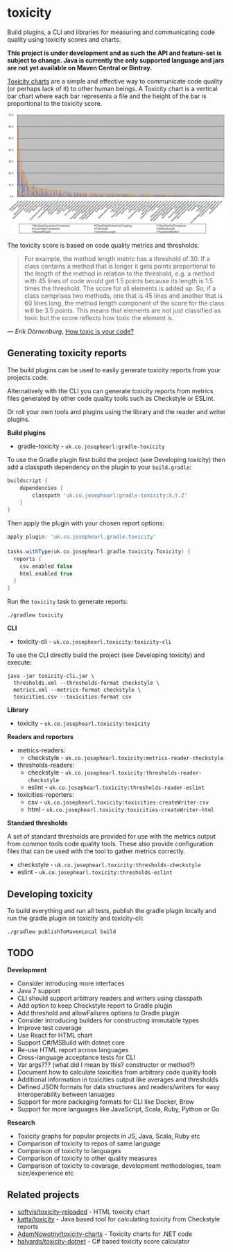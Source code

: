 # toxicity

Build plugins, a CLI and libraries for measuring and communicating code quality using toxicity scores and charts. 

**This project is under development and as such the API and feature-set is subject to change. Java is currently the only supported language and jars are not yet available on Maven Central or Bintray.**

[Toxicity charts](http://erik.doernenburg.com/2008/11/how-toxic-is-your-code/) are a simple and effective way to communicate code quality (or perhaps lack of it) to other human beings.
A Toxicity chart is a vertical bar chart where each bar represents a file and the height of the bar is proportional to the toxicity score.

![Hibernate Toxicity Chart](toxicity_hibernate.png "Hibernate Toxicity Chart - Erik Dörnenburg")

The toxicity score is based on code quality metrics and thresholds:

> For example, the method length metric has a threshold of 30. If a class contains a method that is longer it gets points proportional to the length of the method in relation to the threshold, e.g. a method with 45 lines of code would get 1.5 points because its length is 1.5 times the threshold. The score for all elements is added up. So, if a class comprises two methods, one that is 45 lines and another that is 60 lines long, the method length component of the score for the class will be 3.5 points. This means that elements are not just classified as toxic but the score reflects how toxic the element is.

— *Erik Dörnenburg*, [How toxic is your code?](http://erik.doernenburg.com/2008/11/how-toxic-is-your-code/)

## Generating toxicity reports

The build plugins can be used to easily generate toxicity reports from your projects code.

Alternatively with the CLI you can generate toxicity reports from metrics files generated by other code quality tools such as Checkstyle or ESLint.

Or roll your own tools and plugins using the library and the reader and writer plugins.

**Build plugins**

* gradle-toxicity - `uk.co.josephearl:gradle-toxicity`

To use the Gradle plugin first build the project (see Developing toxicity) then add a classpath dependency on the plugin to your `build.gradle`:

```groovy
buildscript {
    dependencies {
        classpath 'uk.co.josephearl:gradle-toxicity:X.Y.Z'
    }
}
```

Then apply the plugin with your chosen report options:

```groovy
apply plugin: 'uk.co.josephearl.gradle.toxicity'

tasks.withType(uk.co.josephearl.gradle.toxicity.Toxicity) {
  reports {
    csv.enabled false
    html.enabled true
  }
}
```

Run the `toxicity` task to generate reports:
```
./gradlew toxicity
```

**CLI**

* toxicity-cli - `uk.co.josephearl.toxicity:toxicity-cli`

To use the CLI directly build the project (see Developing toxicity) and execute:

```
java -jar toxicity-cli.jar \
  thresholds.xml --thresholds-format checkstyle \
  metrics.xml --metrics-format checkstyle \
  toxicities.csv --toxicities-format csv
```

**Library**

* toxicity - `uk.co.josephearl.toxicity:toxicity`

**Readers and reporters**

* metrics-readers:
    * checkstyle - `uk.co.josephearl.toxicity:metrics-reader-checkstyle`
* thresholds-readers:
    * checkstyle - `uk.co.josephearl.toxicity:thresholds-reader-checkstyle`
    * eslint - `uk.co.josephearl.toxicity:thresholds-reader-eslint`
* toxicities-reporters:
    * csv - `uk.co.josephearl.toxicity:toxicities-createWriter-csv`
    * html - `uk.co.josephearl.toxicity:toxicities-createWriter-html`

**Standard thresholds**

A set of standard thresholds are provided for use with the metrics output from common tools code quality tools. These also provide configuration files that can be used with the tool to gather metrics correctly.

* checkstyle - `uk.co.josephearl.toxicity:thresholds-checkstyle`
* eslint - `uk.co.josephearl.toxicity:thresholds-eslint`

## Developing toxicity

To build everything and run all tests, publish the gradle plugin locally and run the gradle plugin on toxicity and toxicity-cli:

```
./gradlew publishToMavenLocal build
```

## TODO

**Development**

* Consider introducing more interfaces
* Java 7 support
* CLI should support arbitrary readers and writers using classpath
* Add option to keep Checkstyle report to Gradle plugin
* Add threshold and allowFailures options to Gradle plugin
* Consider introducing builders for constructing immutable types
* Improve test coverage
* Use React for HTML chart
* Support C#/MSBuild with dotnet core
* Re-use HTML report across languages
* Cross-language acceptance tests for CLI
* Var args??? (what did I mean by this? constructor or method?)
* Document how to calculate toxicities from arbitrary code quality tools
* Additional information in toxicities output like averages and thresholds
* Defined JSON formats for data structures and readers/writers for easy interoperability between lanuages
* Support for more packaging formats for CLI like Docker, Brew
* Support for more languages like JavaScript, Scala, Ruby, Python or Go

**Research**

* Toxicity graphs for popular projects in JS, Java, Scala, Ruby etc
* Comparison of toxicity to repos of same language
* Comparison of toxicity to languages
* Comparison of toxicity to other quality measures
* Comparison of toxicity to coverage, development methodologies, team size/experience etc

## Related projects

* [softvis/toxicity-reloaded](https://github.com/softvis/toxicity-reloaded) - HTML toxicity chart
* [katta/toxicity](https://github.com/katta/toxicity) - Java based tool for calculating toxicity from Checkstyle reports
* [AdamNowotny/toxicity-charts](https://github.com/AdamNowotny/toxicity-charts) - Toxicity charts for .NET code
* [halvards/toxicity-dotnet](https://github.com/halvards/toxicity-dotnet) - C# based toxicity score calculator
